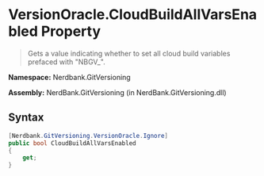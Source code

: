 # VersionOracle.CloudBuildAllVarsEnabled Property
> Gets a value indicating whether to set all cloud build variables prefaced with "NBGV_".

**Namespace:** Nerdbank.GitVersioning

**Assembly:** NerdBank.GitVersioning (in NerdBank.GitVersioning.dll)
## Syntax
~~~~csharp
[Nerdbank.GitVersioning.VersionOracle.Ignore]
public bool CloudBuildAllVarsEnabled
{
	get;
}
~~~~
